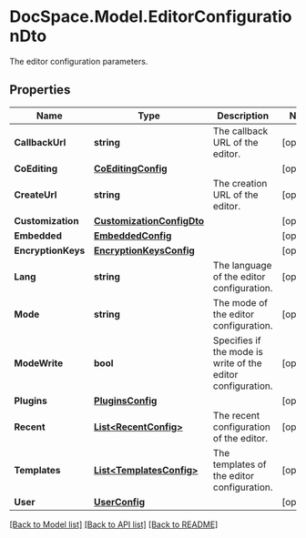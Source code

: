 # DocSpace.Model.EditorConfigurationDto
The editor configuration parameters.

## Properties

Name | Type | Description | Notes
------------ | ------------- | ------------- | -------------
**CallbackUrl** | **string** | The callback URL of the editor. | [optional] 
**CoEditing** | [**CoEditingConfig**](.md) |  | [optional] 
**CreateUrl** | **string** | The creation URL of the editor. | [optional] 
**Customization** | [**CustomizationConfigDto**](.md) |  | [optional] 
**Embedded** | [**EmbeddedConfig**](.md) |  | [optional] 
**EncryptionKeys** | [**EncryptionKeysConfig**](.md) |  | [optional] 
**Lang** | **string** | The language of the editor configuration. | [optional] 
**Mode** | **string** | The mode of the editor configuration. | [optional] 
**ModeWrite** | **bool** | Specifies if the mode is write of the editor configuration. | [optional] 
**Plugins** | [**PluginsConfig**](.md) |  | [optional] 
**Recent** | [**List&lt;RecentConfig&gt;**](.md) | The recent configuration of the editor. | [optional] 
**Templates** | [**List&lt;TemplatesConfig&gt;**](.md) | The templates of the editor configuration. | [optional] 
**User** | [**UserConfig**](.md) |  | [optional] 

[[Back to Model list]](../README.md#documentation-for-models) [[Back to API list]](../README.md#documentation-for-api-endpoints) [[Back to README]](../README.md)

